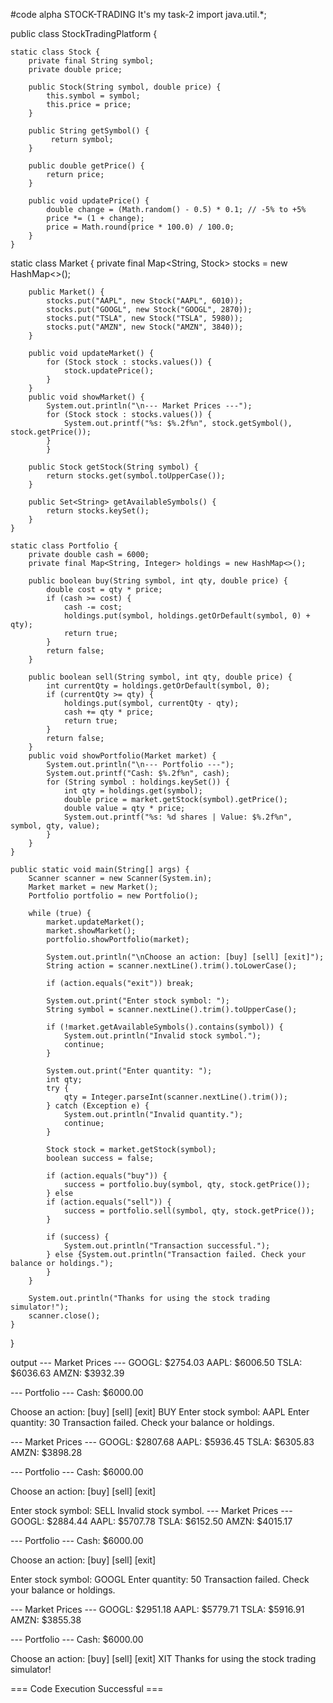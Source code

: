 #code alpha STOCK-TRADING
It's my task-2
import java.util.*;

public class StockTradingPlatform {

    static class Stock {
        private final String symbol;
        private double price;

        public Stock(String symbol, double price) {
            this.symbol = symbol;
            this.price = price;
        }

        public String getSymbol() {
             return symbol;
        }

        public double getPrice() {
            return price;
        }

        public void updatePrice() {
            double change = (Math.random() - 0.5) * 0.1; // -5% to +5%
            price *= (1 + change);
            price = Math.round(price * 100.0) / 100.0;
        }
    }
static class Market {
        private final Map<String, Stock> stocks = new HashMap<>();

        public Market() {
            stocks.put("AAPL", new Stock("AAPL", 6010));
            stocks.put("GOOGL", new Stock("GOOGL", 2870));
            stocks.put("TSLA", new Stock("TSLA", 5980));
            stocks.put("AMZN", new Stock("AMZN", 3840));
        }

        public void updateMarket() {
            for (Stock stock : stocks.values()) {
                stock.updatePrice();
            }
        }
        public void showMarket() {
            System.out.println("\n--- Market Prices ---");
            for (Stock stock : stocks.values()) {
                System.out.printf("%s: $%.2f%n", stock.getSymbol(), stock.getPrice());
            }
            }

        public Stock getStock(String symbol) {
            return stocks.get(symbol.toUpperCase());
        }

        public Set<String> getAvailableSymbols() {
            return stocks.keySet();
        }
    }

    static class Portfolio {
        private double cash = 6000;
        private final Map<String, Integer> holdings = new HashMap<>();

        public boolean buy(String symbol, int qty, double price) {
            double cost = qty * price;
            if (cash >= cost) {
                cash -= cost;
                holdings.put(symbol, holdings.getOrDefault(symbol, 0) + qty);
                return true;
            }
            return false;
        }

        public boolean sell(String symbol, int qty, double price) {
            int currentQty = holdings.getOrDefault(symbol, 0);
            if (currentQty >= qty) {
                holdings.put(symbol, currentQty - qty);
                cash += qty * price;
                return true;
            }
            return false;
        }
        public void showPortfolio(Market market) {
            System.out.println("\n--- Portfolio ---");
            System.out.printf("Cash: $%.2f%n", cash);
            for (String symbol : holdings.keySet()) {
                int qty = holdings.get(symbol);
                double price = market.getStock(symbol).getPrice();
                double value = qty * price;
                System.out.printf("%s: %d shares | Value: $%.2f%n", symbol, qty, value);
            }
        }
    }

    public static void main(String[] args) {
        Scanner scanner = new Scanner(System.in);
        Market market = new Market();
        Portfolio portfolio = new Portfolio();

        while (true) {
            market.updateMarket();
            market.showMarket();
            portfolio.showPortfolio(market);

            System.out.println("\nChoose an action: [buy] [sell] [exit]");
            String action = scanner.nextLine().trim().toLowerCase();

            if (action.equals("exit")) break;

            System.out.print("Enter stock symbol: ");
            String symbol = scanner.nextLine().trim().toUpperCase();

            if (!market.getAvailableSymbols().contains(symbol)) {
                System.out.println("Invalid stock symbol.");
                continue;
            }

            System.out.print("Enter quantity: ");
            int qty;
            try {
                qty = Integer.parseInt(scanner.nextLine().trim());
            } catch (Exception e) {
                System.out.println("Invalid quantity.");
                continue;
            }

            Stock stock = market.getStock(symbol);
            boolean success = false;

            if (action.equals("buy")) {
                success = portfolio.buy(symbol, qty, stock.getPrice());
            } else 
            if (action.equals("sell")) {
                success = portfolio.sell(symbol, qty, stock.getPrice());
            }

            if (success) {
                System.out.println("Transaction successful.");
            } else {System.out.println("Transaction failed. Check your balance or holdings.");
            }
        }

        System.out.println("Thanks for using the stock trading simulator!");
        scanner.close();
    }
}

output
--- Market Prices ---
GOOGL: $2754.03
AAPL: $6006.50
TSLA: $6036.63
AMZN: $3932.39

--- Portfolio ---
Cash: $6000.00

Choose an action: [buy] [sell] [exit]
BUY
Enter stock symbol: AAPL
Enter quantity: 30
Transaction failed. Check your balance or holdings.

--- Market Prices ---
GOOGL: $2807.68
AAPL: $5936.45
TSLA: $6305.83
AMZN: $3898.28

--- Portfolio ---
Cash: $6000.00

Choose an action: [buy] [sell] [exit]

Enter stock symbol: SELL
Invalid stock symbol.
--- Market Prices ---
GOOGL: $2884.44
AAPL: $5707.78
TSLA: $6152.50
AMZN: $4015.17

--- Portfolio ---
Cash: $6000.00

Choose an action: [buy] [sell] [exit]

Enter stock symbol: GOOGL
Enter quantity: 50
Transaction failed. Check your balance or holdings.

--- Market Prices ---
GOOGL: $2951.18
AAPL: $5779.71
TSLA: $5916.91
AMZN: $3855.38

--- Portfolio ---
Cash: $6000.00

Choose an action: [buy] [sell] [exit]
XIT
Thanks for using the stock trading simulator!

=== Code Execution Successful ===
